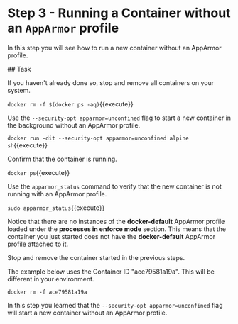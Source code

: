# Step 3 - Running a Container without an `AppArmor` profile

In this step you will see how to run a new container without an AppArmor profile.

## Task

If you haven't already done so, stop and remove all containers on your system.

``docker rm -f $(docker ps -aq)``{{execute}}

Use the ``--security-opt apparmor=unconfined`` flag to start a new container in the background without an AppArmor profile.

`docker run -dit --security-opt apparmor=unconfined alpine sh`{{execute}}

Confirm that the container is running.

`docker ps`{{execute}}


Use the ``apparmor_status`` command to verify that the new container is not running with an AppArmor profile.

`sudo apparmor_status`{{execute}}

Notice that there are no instances of the **docker-default** AppArmor profile loaded under the **processes in enforce mode** section. This means that the container you just started does not have the **docker-default** AppArmor profile attached to it.

Stop and remove the container started in the previous steps.

The example below uses the Container ID "ace79581a19a". This will be different in your environment.

`docker rm -f ace79581a19a`

In this step you learned that the ``--security-opt apparmor=unconfined`` flag will start a new container without an AppArmor profile.
